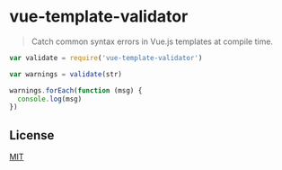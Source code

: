 # vue-template-validator

> Catch common syntax errors in Vue.js templates at compile time.

``` js
var validate = require('vue-template-validator')

var warnings = validate(str)

warnings.forEach(function (msg) {
  console.log(msg)
})
```

## License

[MIT](http://opensource.org/licenses/MIT)
